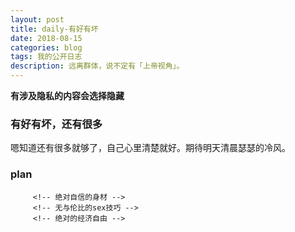 ```yaml
---
layout: post
title: daily-有好有坏
date: 2018-08-15
categories: blog
tags: 我的公开日志
description: 远离群体，说不定有「上帝视角」。
---
```

**有涉及隐私的内容会选择隐藏**

### 有好有坏，还有很多
嗯知道还有很多就够了，自己心里清楚就好。期待明天清晨瑟瑟的冷风。

### plan
<!-- 洗头发 -->
<!-- 抢优惠券 -->
<!-- 目标 -->
<!-- 跑步 -->
<!-- 每天刷三次牙 -->
<!-- 注意午休 -->
<!-- 学会利用自己的个人网站来约束自己 -->
<!-- 不要忘记自己的初心 -->
         <!-- 绝对自信的身材 -->
         <!-- 无与伦比的sex技巧 -->
         <!-- 绝对的经济自由 -->
